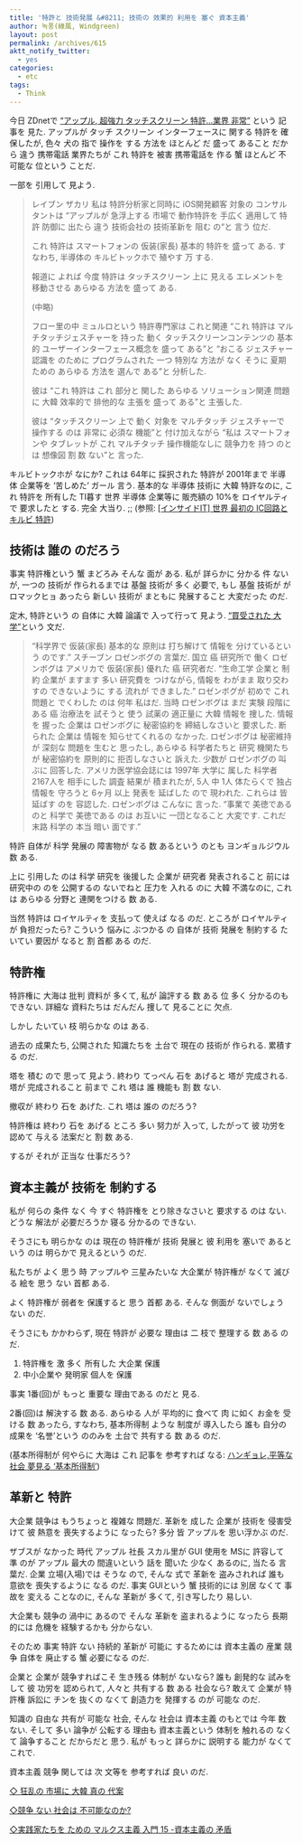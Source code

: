 ```yaml
---
title: '特許と 技術発展 &#8211; 技術の 效果的 利用を 塞ぐ 資本主義'
author: 녹풍(綠風, Windgreen)
layout: post
permalink: /archives/615
aktt_notify_twitter:
  - yes
categories:
  - etc
tags:
  - Think
---
```

今日 ZDnetで <a target="_top" href="http://www.zdnet.co.kr/news/news_view.asp?artice_id=20110623115250">&#8220;アップル, 超強力 タッチスクリーン 特許…業界 非常&#8221;</a> という 記事を 見た. アップルが タッチ スクリーン インターフェースに 関する 特許を 確保したが, 色々 犬の 指で 操作を する 方法を ほとんど だ 盛って あること だから 違う 携帯電話 業界たちが これ 特許を 被害 携帯電話を 作る 蟹 ほとんど 不可能な 位という ことだ.

一部を 引用して 見よう.

> レイブン ザカリ 私は 特許分析家と同時に iOS開発顧客 対象の コンサルタントは “アップルが 急浮上する 市場で 動作特許を 手広く 適用して 特許 防御に 出たら 違う 技術会社の 技術革新を 阻む の“と 言う 位だ.
> 
> これ 特許は スマートフォンの 仮装(家長) 基本的 特許を 盛って ある. すなわち, 半導体の キルビトックホで 殖やす 万 する.
> 
> 報道に よれば 今度 特許は タッチスクリーン 上に 見える エレメントを 移動させる あらゆる 方法を 盛って ある.
> 
> (中略)
> 
> フロー里の中 ミュルロという 特許専門家は これと関連 “これ 特許は マルチタッチジェスチャーを 持った 動く タッチスクリーンコンテンツの 基本的 ユーザーインターフェース概念を 盛って ある”と “おこる ジェスチャー認識を のために プログラムされた 一つ 特別な 方法が なく そうに 夏期 ための あらゆる 方法を 選んで ある”と 分析した.
> 
> 彼は “これ 特許は これ 部分と 関した あらゆる ソリューション関連 問題に 大韓 效率的で 排他的な 主張を 盛って ある”と 主張した.
> 
> 彼は “タッチスクリーン 上で 動く 対象を マルチタッチ ジェスチャーで 操作する のは 非常に 必須な 機能”と 付け加えながら “私は スマートフォンや タブレットが これ マルチタッチ 操作機能なしに 競争力を 持つ のとは 想像図 割 数 ない”と 言った.

キルビトックホが なにか? これは 64年に 採択された 特許が 2001年まで 半導体 企業等を &#8216;苦しめた&#8217; ガール 言う. 基本的な 半導体 技術に 大韓 特許なのに, これ 特許を 所有した TI暮す 世界 半導体 企業等に 販売額の 10%を ロイヤルティで 要求したと する. 完全 大当り. ;; (参照: <a target="_top" href="http://www.ebuzz.co.kr/content/buzz_view.html?uid=87648" class="broken_link">[インサイドIT] 世界 最初の IC回路と キルビ 特許</a>)

## 技術は 誰の のだろう

事実 特許権という 蟹 まどろみ そんな 面が ある. 私が 詳らかに 分かる 件 ないが, 一つの 技術が 作られるまでは 基盤 技術が 多く 必要で, もし 基盤 技術が がロマックヒョ あったら 新しい 技術が まともに 発展すること 大変だった のだ.

定木, 特許という の 自体に 大韓 論議で 入って行って 見よう. <a target="_top" href="http://spar2003.tistory.com/188">&#8220;買受された 大学&#8221;</a>という 文だ.

> &#8220;科学界で 仮装(家長) 基本的な 原則は 打ち解けて 情報を 分けているという のです.&#8221; スチーブン ロゼンボグの 言葉だ. 国立 癌 研究所で 働く ロゼンボグは アメリカで 仮装(家長) 優れた 癌 研究者だ. &#8220;生命工学 企業と 制約 企業が ますます 多い 研究費を つけながら, 情報を わがまま 取り交わすの できないように する 流れが できました.&#8221; ロゼンボグが 初めで これ 問題と でくわした のは 何年 私はだ. 当時 ロゼンボグは まだ 実験 段階に ある 癌 治療法を 試そうと 使う 試薬の 適正量に 大韓 情報を 捜した. 情報を 握った 企業は ロゼンボグに 秘密協約を 締結しなさいと 要求した. 断られた 企業は 情報を 知らせてくれるの なかった. ロゼンボグは 秘密維持が 深刻な 問題を 生むと 思ったし, あらゆる 科学者たちと 研究 機関たちが 秘密協約を 原則的に 拒否しなさいと 訴えた. 少数が ロゼンボグの 叫ぶに 回答した. アメリカ医学協会誌には 1997年 大学に 属した 科学者 2167人を 相手にした 調査 結果が 積まれたが, 5人 中 1人 体たらくで 独占 情報を 守ろうと 6ヶ月 以上 発表を 延ばした ので 現われた. これらは 皆 延ばす のを 容認した. ロゼンボグは こんなに 言った. &#8220;事業で 美徳である のと 科学で 美徳である のは お互いに 一団となること 大変です. これだ 末路 科学の 本当 暗い 面です.&#8221;

特許 自体が 科学 発展の 障害物が なる 数 あるという のとも ヨンギョルジウル 数 ある.

上に 引用した のは 科学 研究を 後援した 企業が 研究者 発表されること 前には 研究中の のを 公開するの ないでねと 圧力を 入れる のに 大韓 不満なのに, これは あらゆる 分野と 連関をつける 数 ある.

当然 特許は ロイヤルティを 支払って 使えば なる のだ. ところが ロイヤルティが 負担だったら? こういう 悩みに ぶつかる の 自体が 技術 発展を 制約する たいてい 要因が なると 割 首都 ある のだ.

## 特許権

特許権に 大海は 批判 資料が 多くて, 私が 論評する 数 ある 位 多く 分かるのも できない. 詳細な 資料たちは だんだん 捜して 見ることに 欠点.

しかし たいてい 枝 明らかな のは ある.

過去の 成果たち, 公開された 知識たちを 土台で 現在の 技術が 作られる. 累積する のだ.

塔を 積む ので 思って 見よう. 終わり てっぺん 石を あげると 塔が 完成される. 塔が 完成されること 前まで これ 塔は 誰 機能も 割 数 ない.

撤収が 終わり 石を あげた. これ 塔は 誰の のだろう?

特許権は 終わり 石を あげる ところ 多い 努力が 入って, したがって 彼 功労を 認めて 与える 法案だと 割 数 ある.

するが それが 正当な 仕事だろう?

## 資本主義が 技術を 制約する

私が 何らの 条件 なく 今 すぐ 特許権を とり除きなさいと 要求する のは ない. どうな 解法が 必要だろうか 寝る 分かるの できない.

そうさにも 明らかな のは 現在の 特許権が 技術 発展と 彼 利用を 塞いで あるという のは 明らかで 見えるという のだ.

私たちが よく 思う 時 アップルや 三星みたいな 大企業が 特許権が なくて 滅びる 絵を 思う ない 首都 ある.

よく 特許権が 弱者を 保護すると 思う 首都 ある. そんな 側面が ないでしょう ない のだ.

そうさにも かかわらず, 現在 特許が 必要な 理由は 二 枝で 整理する 数 ある のだ.

1.  特許権を 激 多く 所有した 大企業 保護
2.  中小企業や 発明家 個人を 保護

事実 1番(回)が もっと 重要な 理由である のだと 見る.

2番(回)は 解決する 数 ある. あらゆる 人が 平均的に 食べて 肉 に如く お金を 受ける 数 あったら, すなわち, 基本所得制 ような 制度が 導入したら 誰も 自分の 成果を &#8216;名誉&#8217;という ののみを 土台で 共有する 数 ある のだ.

(基本所得制が 何やらに 大海は これ 記事を 参考すれば なる: <a target="_top" href="http://www.hani.co.kr/arti/economy/economy_general/349480.html">ハンギョレ,平等な 社会 夢見る ‘基本所得制’</a>)

## 革新と 特許

大企業 競争は もうちょっと 複雑な 問題だ. 革新を 成した 企業が 技術を 侵害受けて 彼 熱意を 喪失するように なったら? 多分 皆 アップルを 思い浮かぶ のだ.

ザブスが なかった 時代 アップル 社長 スカル里が GUI 使用を MSに 許容して 準 のが アップル 最大の 間違いという 話を 聞いた 少なく あるのに, 当たる 言葉だ. 企業 立場(入場)では そうな ので, そんな 式で 革新を 盗みされれば 誰も 意欲を 喪失するように なる のだ. 事実 GUIという 蟹 技術的には 別居 なくて 事故を 変える ことなのに, そんな 革新が 多くて, 引き写したり 易しい.

大企業も 競争の 渦中に あるので そんな 革新を 盗まれるように なったら 長期的には 危機を 経験するかも 分からない.

そのため 事実 特許 ない 持続的 革新が 可能に するためには 資本主義の 産業 競争 自体を 廃止する 蟹 必要になる のだ.

企業と 企業が 競争すればこそ 生き残る 体制が ないなら? 誰も 創発的な 試みを して 彼 功労を 認められて, 人々と 共有する 数 ある 社会なら? 敢えて 企業が 特許権 訴訟に チンを 抜くの なくて 創造力を 発揮する のが 可能な のだ.

知識の 自由な 共有が 可能な 社会, そんな 社会は 資本主義 のもとでは 今年 数 ない. そして 多い 論争が 公転する 理由も 資本主義という 体制を 触れるの なくて 論争すること だからだと 思う. 私が もっと 詳らかに 説明する 能力が なくて これで.

資本主義 競争 関しては 次 文等を 参考すれば 良い のだ.

<a target="_top" href="http://www.left21.com/article/5161">◇ 狂乱の 市場に 大韓 真の 代案</a>

<a target="_top" href="http://www.left21.com/article/5994">◇競争 ない 社会は 不可能なのか?</a>

<a target="_top" href="http://www.left21.com/article/3772">◇実践家たちを ための マルクス主義 入門 15 -資本主義の 矛盾</a>